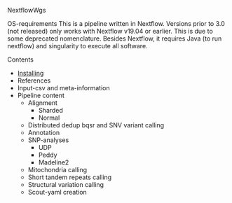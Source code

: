 NextflowWgs

OS-requirements
This is a pipeline written in Nextflow. Versions prior to 3.0 (not released) only works with Nextflow v19.04 or earlier. This is due to some deprecated nomenclature. Besides Nextflow, it requires Java (to run nextflow) and singularity to execute all software. 

Contents
  * [Installing](installing.md)
  * References
  * Input-csv and meta-information
  * Pipeline content
    * Alignment
      * Sharded
      * Normal
    * Distributed dedup bqsr and SNV variant calling
    * Annotation
    * SNP-analyses
      * UDP
      * Peddy
      * Madeline2
    * Mitochondria calling
    * Short tandem repeats calling
    * Structural variation calling
    * Scout-yaml creation

